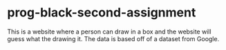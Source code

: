 # prog-black-second-assignment
This is a website where a person can draw in a box and the website will guess what the drawing it.
The data is based off of a dataset from Google.
